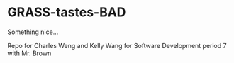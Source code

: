 # GRASS-tastes-BAD
Something nice...

Repo for Charles Weng and Kelly Wang for Software Development period 7 with Mr. Brown
